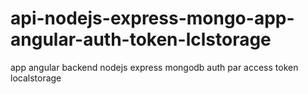 # api-nodejs-express-mongo-app-angular-auth-token-lclstorage
app angular backend nodejs express mongodb auth par access token localstorage
